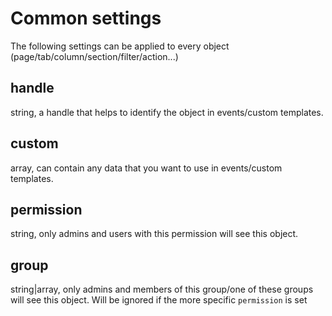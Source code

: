 # Common settings

The following settings can be applied to every object (page/tab/column/section/filter/action...)

## handle 

string, a handle that helps to identify the object in events/custom templates.

## custom  

array, can contain any data that you want to use in events/custom templates.

## permission 

string, only admins and users with this permission will see this object.

## group 

string|array, only admins and members of this group/one of these groups will see this object. Will be ignored if the more specific `permission` is set

